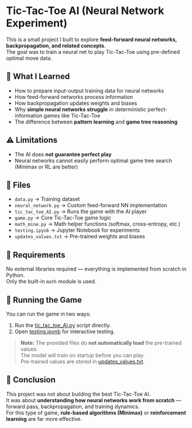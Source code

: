 # Tic-Tac-Toe AI (Neural Network Experiment)

This is a small project I built to explore **feed-forward neural networks, backpropagation, and related concepts**.  
The goal was to train a neural net to play Tic-Tac-Toe using pre-defined optimal move data.

## 📌 What I Learned
- How to prepare input-output training data for neural networks
- How feed-forward networks process information
- How backpropagation updates weights and biases
- Why **simple neural networks struggle** in deterministic perfect-information games like Tic-Tac-Toe
- The difference between **pattern learning** and **game tree reasoning**

## ⚠️ Limitations
- The AI does **not guarantee perfect play**
- Neural networks cannot easily perform optimal game tree search (Minimax or RL are better)

## 📂 Files
- `data.py` → Training dataset
- `neural_network.py` → Custom feed-forward NN implementation
- `tic_tac_toe_AI.py` → Runs the game with the AI player
- `game.py` → Core Tic-Tac-Toe game logic
- `math_mine.py` → Math helper functions (softmax, cross-entropy, etc.)
- `testing.ipynb` → Jupyter Notebook for experiments
- `updates_values.txt` → Pre-trained weights and biases

## 🐍 Requirements
No external libraries required — everything is implemented from scratch in Python.  
Only the built-in `math` module is used.

## 🚀 Running the Game
You can run the game in two ways:
1. Run the [tic_tac_toe_AI.py](tic_tac_toe_AI.py) script directly.
2. Open [testing.ipynb](testing.ipynb) for interactive testing.

> **Note:** The provided files do **not automatically load** the pre-trained values.  
> The model will train on startup before you can play.  
> Pre-trained values are stored in [updates_values.txt](updates_values.txt).

## 🧠 Conclusion
This project was not about building the best Tic-Tac-Toe AI.  
It was about **understanding how neural networks work from scratch** — forward pass, backpropagation, and training dynamics.  
For this type of game, **rule-based algorithms (Minimax)** or **reinforcement learning** are far more effective.
